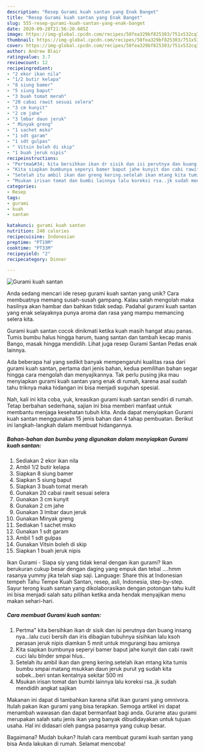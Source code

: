 ```yaml
---
description: "Resep Gurami kuah santan yang Enak Banget"
title: "Resep Gurami kuah santan yang Enak Banget"
slug: 555-resep-gurami-kuah-santan-yang-enak-banget
date: 2020-09-28T21:56:20.685Z
image: https://img-global.cpcdn.com/recipes/58fea329bf825303/751x532cq70/gurami-kuah-santan-foto-resep-utama.jpg
thumbnail: https://img-global.cpcdn.com/recipes/58fea329bf825303/751x532cq70/gurami-kuah-santan-foto-resep-utama.jpg
cover: https://img-global.cpcdn.com/recipes/58fea329bf825303/751x532cq70/gurami-kuah-santan-foto-resep-utama.jpg
author: Andrew Blair
ratingvalue: 3.7
reviewcount: 12
recipeingredient:
- "2 ekor ikan nila"
- "1/2 butir kelapa"
- "8 siung bamer"
- "5 siung baput"
- "3 buah tomat merah"
- "20 cabai rawit sesuai selera"
- "3 cm kunyit"
- "2 cm jahe"
- "3 lmbar daun jeruk"
- " Minyak greng"
- "1 sachet msko"
- "1 sdt garam"
- "1 sdt gulpas"
- " Vitsin boleh di skip"
- "1 buah jeruk nipis"
recipeinstructions:
- "Pertma&#34; kita bersihkan ikan dr sisik dan isi perutnya dan buang insang nya...lalu cuci bersih dan iris dibagian tubuhnya sisihkan lalu ksoh perasan jeruk nipis diamkan 5 mnit untuk mngurangi bau amisnya"
- "Kita siapkan bumbunya seperyi bamer baput jahe kunyit dan cabi rawit cuci lalu blnder smpai hlus.."
- "Setelah itu ambil ikan dan greng kering.setelah ikan mtang kita tumis bumbu smpai matang msukkan daun jeruk purut yg sudah kita sobek...beri sntan kentalnya sekitar 500 ml"
- "Msukan irisan tomat dan bumbi lainnya lalu koreksi rsa..jk sudah mendidih angkat sajikan"
categories:
- Resep
tags:
- gurami
- kuah
- santan

katakunci: gurami kuah santan 
nutrition: 240 calories
recipecuisine: Indonesian
preptime: "PT19M"
cooktime: "PT33M"
recipeyield: "2"
recipecategory: Dinner

---
```



![Gurami kuah santan](https://img-global.cpcdn.com/recipes/58fea329bf825303/751x532cq70/gurami-kuah-santan-foto-resep-utama.jpg)

Anda sedang mencari ide resep gurami kuah santan yang unik? Cara membuatnya memang susah-susah gampang. Kalau salah mengolah maka hasilnya akan hambar dan bahkan tidak sedap. Padahal gurami kuah santan yang enak selayaknya punya aroma dan rasa yang mampu memancing selera kita.

Gurami kuah santan cocok dinikmati ketika kuah masih hangat atau panas. Tumis bumbu halus hingga harum, tuang santan dan tambah kecap manis Bango, masak hingga mendidih. Lihat juga resep Gurami Santan Pedas enak lainnya.

Ada beberapa hal yang sedikit banyak mempengaruhi kualitas rasa dari gurami kuah santan, pertama dari jenis bahan, kedua pemilihan bahan segar hingga cara mengolah dan menyajikannya. Tak perlu pusing jika mau menyiapkan gurami kuah santan yang enak di rumah, karena asal sudah tahu triknya maka hidangan ini bisa menjadi suguhan spesial.


Nah, kali ini kita coba, yuk, kreasikan gurami kuah santan sendiri di rumah. Tetap berbahan sederhana, sajian ini bisa memberi manfaat untuk membantu menjaga kesehatan tubuh kita. Anda dapat menyiapkan Gurami kuah santan menggunakan 15 jenis bahan dan 4 tahap pembuatan. Berikut ini langkah-langkah dalam membuat hidangannya.

<!--inarticleads1-->

##### Bahan-bahan dan bumbu yang digunakan dalam menyiapkan Gurami kuah santan:

1. Sediakan 2 ekor ikan nila
1. Ambil 1/2 butir kelapa
1. Siapkan 8 siung bamer
1. Siapkan 5 siung baput
1. Siapkan 3 buah tomat merah
1. Gunakan 20 cabai rawit sesuai selera
1. Gunakan 3 cm kunyit
1. Gunakan 2 cm jahe
1. Gunakan 3 lmbar daun jeruk
1. Gunakan  Minyak greng
1. Sediakan 1 sachet msko
1. Gunakan 1 sdt garam
1. Ambil 1 sdt gulpas
1. Gunakan  Vitsin boleh di skip
1. Siapkan 1 buah jeruk nipis


Ikan Gurami - Siapa siy yang tidak kenal dengan ikan gurami? Ikan berukuran cukup besar dengan daging yang empuk dan tebal ….hmm rasanya yummy jika telah siap saji. Language: Share this at Indonesian tempeh Tahu Tempe Kuah Santan, resep, asli, Indonesia, step-by-step. Sayur terong kuah santan yang dikolaborasikan dengan potongan tahu kulit ini bisa menjadi salah satu pilihan ketika anda hendak menyajikan menu makan sehari-hari. 

<!--inarticleads2-->

##### Cara membuat Gurami kuah santan:

1. Pertma&#34; kita bersihkan ikan dr sisik dan isi perutnya dan buang insang nya...lalu cuci bersih dan iris dibagian tubuhnya sisihkan lalu ksoh perasan jeruk nipis diamkan 5 mnit untuk mngurangi bau amisnya
1. Kita siapkan bumbunya seperyi bamer baput jahe kunyit dan cabi rawit cuci lalu blnder smpai hlus..
1. Setelah itu ambil ikan dan greng kering.setelah ikan mtang kita tumis bumbu smpai matang msukkan daun jeruk purut yg sudah kita sobek...beri sntan kentalnya sekitar 500 ml
1. Msukan irisan tomat dan bumbi lainnya lalu koreksi rsa..jk sudah mendidih angkat sajikan


Makanan ini dapat di tambahkan karena sifat ikan gurami yang omnivora. Itulah pakan ikan gurami yang bisa terapkan. Semoga artikel ini dapat menambah wawasan dan dapat bermanfaat bagi anda. Gurame atau gurami merupakan salah satu jenis ikan yang banyak dibudidayakan untuk tujuan usaha. Hal ini didasari oleh pangsa pasarnya yang cukup besar. 

Bagaimana? Mudah bukan? Itulah cara membuat gurami kuah santan yang bisa Anda lakukan di rumah. Selamat mencoba!
